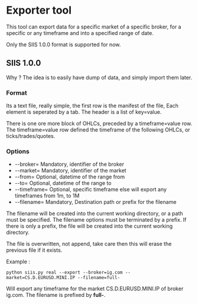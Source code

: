 # Exporter tool #

This tool can export data for a specific market of a specific broker, for a specific or any timeframe and into a specified range of date.

Only the SIIS 1.0.0 format is supported for now.

## SIIS 1.0.0 ##

Why ? The idea is to easily have dump of data, and simply import them later.


### Format ###

Its a text file, really simple, the first row is the manifest of the file,
Each element is seperated by a tab. The header is a list of key=value.

There is one ore more block of OHLCs, preceded by a timeframe=value row.
The timeframe=value row defined the timeframe of the following OHLCs, or ticks/trades/quotes.


### Options ###

* --broker= Mandatory, identifier of the broker
* --market= Mandatory, identifier of the market
* --from= Optional, datetime of the range from
* --to= Optional, datetime of the range to
* --timeframe= Optional, specific timeframe else will export any timeframes from 1m, to 1M
* --filename= Mandatory, Destination path or prefix for the filename

The filename will be created into the current working directory, or a path must be specified.
The filename options must be terminated by a prefix.
If there is only a prefix, the file will be created into the current working directory.

The file is overwritten, not append, take care then this will erase the previous file if it exists.

Example :

```
python siis.py real --export --broker=ig.com --market=CS.D.EURUSD.MINI.IP --filename=full-
```

Will export any timeframe for the market CS.D.EURUSD.MINI.IP of broker ig.com.
The filename is prefixed by **full-**.
